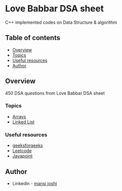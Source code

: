 # Love Babbar DSA sheet
C++ implemented codes on Data Structure &amp; algorithm

## Table of contents

- [Overview](#overview)
- [Topics](#topics)
- [Useful resources](#useful-resources)
- [Author](#author)

## Overview
450 DSA questions from Love Babbar DSA sheet

### Topics
- [Arrays](https://github.com/mansi05041/Love_babbar_DSA_sheet/tree/main/array)
- [Linked List](https://github.com/mansi05041/Love_babbar_DSA_sheet/tree/main/linked%20list)


### Useful resources

- [geeksforgeeks](https://practice.geeksforgeeks.org/)
- [Leetcode](https://leetcode.com/) 
- [Javapoint](https://www.javatpoint.com/data-structure-tutorial)

## Author
- Linkedin - [mansi joshi](https://www.linkedin.com/in/mansi-joshi-663aa81a0/)